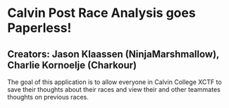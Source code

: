 # Calvin Post Race Analysis goes Paperless!

## Creators: Jason Klaassen (NinjaMarshmallow), Charlie Kornoelje (Charkour)

The goal of this application is to allow everyone in Calvin College XCTF to save their thoughts about their races and view their and other teammates thoughts on previous races.


